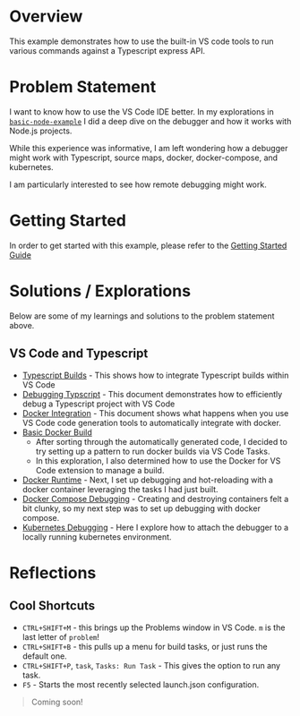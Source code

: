 
# Overview

This example demonstrates how to use the built-in VS code tools to run various commands against a Typescript express API.

# Problem Statement

I want to know how to use the VS Code IDE better.  In my explorations in [`basic-node-example`](../basic-node-example/README.md) I did a deep dive on the debugger and how it works with Node.js projects.

While this experience was informative, I am left wondering how a debugger might work with Typescript, source maps, docker, docker-compose, and kubernetes.

I am particularly interested to see how remote debugging might work.

# Getting Started

In order to get started with this example, please refer to the [Getting Started Guide](./docs/getting-started.md)

# Solutions / Explorations

Below are some of my learnings and solutions to the problem statement above.

## VS Code and Typescript

- [Typescript Builds](./docs/typescript-builds/README.md) - This shows how to integrate Typescript builds within VS Code
- [Debugging Typscript](./docs/typescript-builds/README.md) - This document demonstrates how to efficiently debug a Typescript project with VS Code
- [Docker Integration](./docs/docker-integration/README.md) - This document shows what happens when you use VS Code code generation tools to automatically integrate with docker.
- [Basic Docker Build](./docs/basic-docker-build/README.md)
  - After sorting through the automatically generated code, I decided to try setting up a pattern to run docker builds via VS Code Tasks.  
  - In this exploration, I also determined how to use the Docker for VS Code extension to manage a build.
- [Docker Runtime](./docs/docker-runtime/README.md) - Next, I set up debugging and hot-reloading with a docker container leveraging the tasks I had just built.
- [Docker Compose Debugging](./docs/docker-compose/README.md) - Creating and destroying containers felt a bit clunky, so my next step was to set up debugging with docker compose.
- [Kubernetes Debugging](./docs/kubernetes-debugging/README.md) - Here I explore how to attach the debugger to a locally running kubernetes environment.

# Reflections

## Cool Shortcuts

- `CTRL+SHIFT+M` - this brings up the Problems window in VS Code. `m` is the last letter of `problem`!
- `CTRL+SHIFT+B` - this pulls up a menu for build tasks, or just runs the default one.
- `CTRL+SHIFT+P`, `task`, `Tasks: Run Task` - This gives the option to run any task.
- `F5` - Starts the most recently selected launch.json configuration.

> Coming soon!
